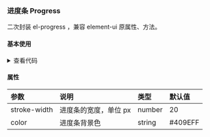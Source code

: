 ### 进度条 Progress

二次封装 el-progress ，兼容 element-ui 原属性、方法。

#### 基本使用

<template>
  <Progress-Demo1 />
</template>

<details>
  <summary>查看代码</summary>

  <<< @/docs/.vuepress/components/Progress/Demo1.vue
</details>

#### 属性

|参数|说明|类型|默认值|
|:---|:---|:---|:---|
|stroke-width|进度条的宽度，单位 px|number|20|
|color|进度条背景色|string|#409EFF|
